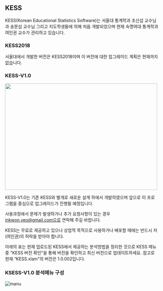 ## KESS
KESS(Korean Educational Statistics Software)는 서울대 통계학과 조신섭 교수님과 송문섭 교수님 그리고 지도학생들에 의해 처음 개발되었으며 현재 숙명여대 통계학과 여인권 교수가 관리하고 있습니다.

### KESS2018
서울대에서 개발한 버전은 KESS2018이며 이 버전에 대한 업그레이드 계획은 현재까지 없습니다.

### KESS-V1.0
<img src="https://user-images.githubusercontent.com/27664894/167245572-005827a4-85db-4109-a5d3-0a159f59f51a.jpg" width=500 height=350>

KESS-V1.0는 기존 KESS와 별개로 새로운 설계 하에서 개발하였으며 앞으로 이 프로그램을 중심으로 업그레이드가 진행될 예정입니다.

사용과정에서 문제가 발생하거나 추가 요청사항이 있는 경우 inkwon.yeo@gmail.com으로 연락해 주길 바랍니다.

KESS는 무료로 제공하고 있으나 상업적 목적으로 사용하거나 배포할 때에는 반드시 저(여인권)의 허락을 받아야 합니다.

아래의 표는 현재 업로드된 KESS에서 제공하는 분석방법을 정리한 것으로 KESS 메뉴 중 "KESS 버전 확인"을 통해 버전을 확인하고 최신 버전으로 업데이트하세요. 참고로 현재 “KESS.xlam"의 버전은 1.0.002입니다.

### KSESS-V1.0 분석메뉴 구성
![manu](https://user-images.githubusercontent.com/27664894/215471259-c118c908-cdc6-476a-a793-f3297c9b2f6d.png)
